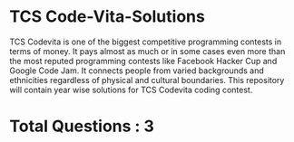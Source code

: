 # TCS Code-Vita-Solutions
TCS Codevita is one of the biggest competitive programming contests in terms of money. It pays almost as much or in some cases even more than the most reputed programming contests like Facebook Hacker Cup and Google Code Jam. It connects people from varied backgrounds and ethnicities regardless of physical and cultural boundaries.
This repository will contain year wise solutions for TCS Codevita coding contest.
# Total Questions : **3**
